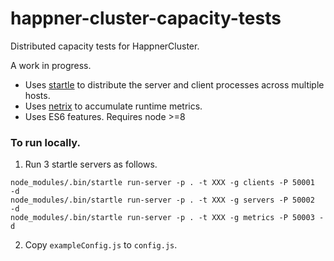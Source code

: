 # happner-cluster-capacity-tests

Distributed capacity tests for HappnerCluster.

A work in progress.

* Uses [startle](https://github.com/nomilous/startle) to distribute the server and client processes across multiple hosts.
* Uses [netrix](https://github.com/nomilous/netrix) to accumulate runtime metrics.
* Uses ES6 features. Requires node >=8

### To run locally.

1. Run 3 startle servers as follows.

```
node_modules/.bin/startle run-server -p . -t XXX -g clients -P 50001  -d
node_modules/.bin/startle run-server -p . -t XXX -g servers -P 50002  -d
node_modules/.bin/startle run-server -p . -t XXX -g metrics -P 50003 -d
```

2. Copy  `exampleConfig.js` to `config.js`.
